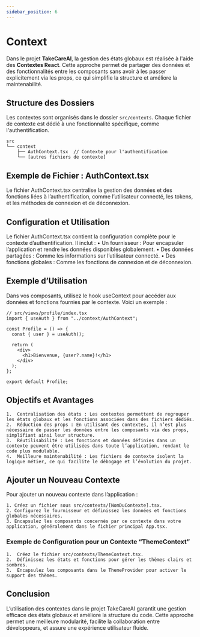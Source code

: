 ```yaml
---
sidebar_position: 6
---
```


# Context

Dans le projet **TakeCareAI**, la gestion des états globaux est réalisée à l'aide des **Contextes React**. Cette approche permet de partager des données et des fonctionnalités entre les composants sans avoir à les passer explicitement via les props, ce qui simplifie la structure et améliore la maintenabilité.

## Structure des Dossiers

Les contextes sont organisés dans le dossier `src/contexts`. Chaque fichier de contexte est dédié à une fonctionnalité spécifique, comme l'authentification.

```plaintext
src
└── context
    ├── AuthContext.tsx  // Contexte pour l'authentification
    └── [autres fichiers de contexte]
```

## Exemple de Fichier : AuthContext.tsx

Le fichier AuthContext.tsx centralise la gestion des données et des fonctions liées à l’authentification, comme l’utilisateur connecté, les tokens, et les méthodes de connexion et de déconnexion.

## Configuration et Utilisation

Le fichier AuthContext.tsx contient la configuration complète pour le contexte d’authentification. Il inclut :
• Un fournisseur : Pour encapsuler l’application et rendre les données disponibles globalement.
• Des données partagées : Comme les informations sur l’utilisateur connecté.
• Des fonctions globales : Comme les fonctions de connexion et de déconnexion.

## Exemple d’Utilisation

Dans vos composants, utilisez le hook useContext pour accéder aux données et fonctions fournies par le contexte. Voici un exemple :

```tsx
// src/views/profile/index.tsx
import { useAuth } from "../context/AuthContext";

const Profile = () => {
  const { user } = useAuth();

  return (
    <div>
      <h1>Bienvenue, {user?.name}!</h1>
    </div>
  );
};

export default Profile;
```

## Objectifs et Avantages

    1.	Centralisation des états : Les contextes permettent de regrouper les états globaux et les fonctions associées dans des fichiers dédiés.
    2.	Réduction des props : En utilisant des contextes, il n’est plus nécessaire de passer les données entre les composants via des props, simplifiant ainsi leur structure.
    3.	Réutilisabilité : Les fonctions et données définies dans un contexte peuvent être utilisées dans toute l’application, rendant le code plus modulable.
    4.	Meilleure maintenabilité : Les fichiers de contexte isolent la logique métier, ce qui facilite le débogage et l’évolution du projet.

## Ajouter un Nouveau Contexte

Pour ajouter un nouveau contexte dans l’application :

    1. Créez un fichier sous src/contexts/[NomDuContexte].tsx.
    2. Configurez le fournisseur et définissez les données et fonctions globales nécessaires.
    3. Encapsulez les composants concernés par ce contexte dans votre application, généralement dans le fichier principal App.tsx.

### Exemple de Configuration pour un Contexte “ThemeContext”

    1.	Créez le fichier src/contexts/ThemeContext.tsx.
    2.	Définissez les états et fonctions pour gérer les thèmes clairs et sombres.
    3.	Encapsulez les composants dans le ThemeProvider pour activer le support des thèmes.

## Conclusion

L’utilisation des contextes dans le projet TakeCareAI garantit une gestion efficace des états globaux et améliore la structure du code. Cette approche permet une meilleure modularité, facilite la collaboration entre développeurs, et assure une expérience utilisateur fluide.
